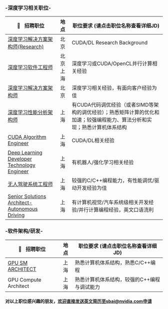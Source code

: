 ### -深度学习相关职位-

|:pushpin:   招聘职位|地点|职位要求 (请点击职位名称查看详细JD)|
|-------|:--------:|-------|
|[深度学习解决方案架构师(Research)](/深度学习解决方案架构师(Research).md)|北京|CUDA/DL Research Background|
|[深度学习软件工程师](/深度学习工程师.md)|北京  上海|深度学习或CUDA/OpenCL并行计算相关经验|
|[深度学习解决方案架构师](/深度学习解决方案架构师.md)|北京 |深度学习相关经验，有面向客户经验为佳|
|[深度学习性能分析架构师](/深度学习性能分析架构师.md)|上海|有CUDA代码调优经验（或者SIMD等架构的调优经验）；熟悉矩阵计算的优化和加速；较强编程能力、算法分析和实现；熟悉计算机体系结构|
|[CUDA Algorithm Engineer](/CUDA_Algorithm_Engineer.md)|上海|CUDA/DL相关经验|
|[Deep Learning Developer Technology Engineer](/Deep_Learning_Developer_Technology_Engineer.md)|上海|有机器人/强化学习相关经验|
|[无人驾驶系统工程师](/无人驾驶系统工程师.md)|上海|较强的C/C++编程能力，有性能调优/驱动开发经验为佳|
|[Senior Solutions Architect-Autonomous Driving](/Senior_Solutions_Architect-Autonomous_Driving.md)|上海|有计算机视觉/汽车系统级相关开发经验/并行计算编程经验，英文口语流利|

### -软件架构/研发-

|:pushpin:   招聘职位|地点|职位要求 (请点击职位名称查看详细JD)|
|-------|:--------:|-------|
|[GPU SM ARCHITECT](/GPU_SM_ARCHITECT.md)|上海|熟悉计算机体系结构，熟悉C/C++编程|
|GPU Compute Architect|上海|熟悉计算机体系结构，较强的C++编程与调试能力|



#### 对以上职位感兴趣的朋友，欢迎直接发送英文简历至sbai@nvidia.com申请

